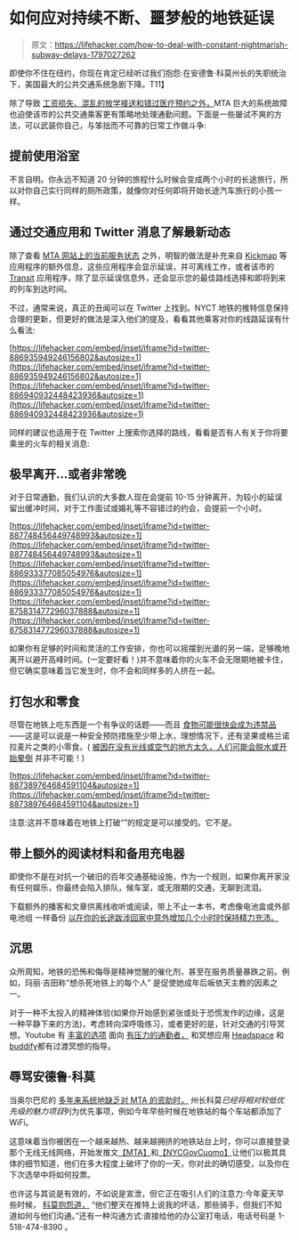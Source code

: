 # 如何应对持续不断、噩梦般的地铁延误

> 原文：<https://lifehacker.com/how-to-deal-with-constant-nightmarish-subway-delays-1797027262>

即使你不住在纽约，你现在肯定已经听过我们抱怨:在安德鲁·科莫州长的失职统治下，美国最大的公共交通系统急剧下降。T11】



除了导致 [工资损失、混乱的放学接送和错过医疗预约之外，](http://jalopnik.com/riders-lost-wages-jobs-due-to-subway-delays-survey-1796776439)MTA 巨大的系统故障也迫使该市的公共交通乘客更有策略地处理通勤问题。下面是一些屡试不爽的方法，可以武装你自己，与笨拙而不可靠的日常工作做斗争:

## 提前使用浴室

不言自明。你永远不知道 20 分钟的旅程什么时候会变成两个小时的长途旅行，所以对你自己实行同样的厕所政策，就像你对任何即将开始长途汽车旅行的小孩一样。

## **通过交通应用和 Twitter 消息了解最新动态**

除了查看 [MTA 网站上的当前服务状态](http://www.mta.info/) 之外，明智的做法是补充来自 [Kickmap](http://kickmap.com/iPhone/) 等应用程序的额外信息，这些应用程序会显示延误，并可离线工作，或者该市的 [Transit](https://transitapp.com/) 应用程序，除了显示延误信息外，还会显示您的最佳路线选择和即将到来的列车到达时间。

不过，通常来说，真正的丑闻可以在 Twitter 上找到。NYCT 地铁的推特信息保持合理的更新，但更好的做法是深入他们的提及，看看其他乘客对你的线路延误有什么看法:

 [https://lifehacker.com/embed/inset/iframe?id=twitter-886935949246156802&autosize=1](https://lifehacker.com/embed/inset/iframe?id=twitter-886935949246156802&autosize=1)  [https://lifehacker.com/embed/inset/iframe?id=twitter-886940932448423936&autosize=1](https://lifehacker.com/embed/inset/iframe?id=twitter-886940932448423936&autosize=1) 

同样的建议也适用于在 Twitter 上搜索你选择的路线，看看是否有人有关于你将要乘坐的火车的相关消息:

## 极早离开...或者非常晚

对于日常通勤，我们认识的大多数人现在会提前 10-15 分钟离开，为较小的延误留出缓冲时间，对于工作面试或婚礼等不容错过的约会，会提前一个小时。

 [https://lifehacker.com/embed/inset/iframe?id=twitter-887748456449748993&autosize=1](https://lifehacker.com/embed/inset/iframe?id=twitter-887748456449748993&autosize=1)  [https://lifehacker.com/embed/inset/iframe?id=twitter-886933377085054976&autosize=1](https://lifehacker.com/embed/inset/iframe?id=twitter-886933377085054976&autosize=1)  [https://lifehacker.com/embed/inset/iframe?id=twitter-875831477296037888&autosize=1](https://lifehacker.com/embed/inset/iframe?id=twitter-875831477296037888&autosize=1) 

如果你有足够的时间和灵活的工作安排，你也可以摇摆到光谱的另一端，足够晚地离开以避开高峰时间。(一定要好看！)并不意味着你的火车不会无限期地被卡住，但它确实意味着当它发生时，你不会和同样多的人挤在一起。

## 打包水和零食

尽管在地铁上吃东西是一个有争议的话题——而且 [食物可能很快会成为违禁品](http://jezebel.com/what-food-is-appropriate-to-eat-on-the-subway-1797033116http://jezebel.com/what-food-is-appropriate-to-eat-on-the-subway-1797033116)——这是可以说是一种安全预防措施至少带上水，理想情况下，还有坚果或格兰诺拉麦片之类的小零食。( [被困在没有光线或空气的地方太久，人们可能会脱水或开始晕倒](http://nymag.com/selectall/2017/06/new-york-subway-f-train-gets-stuck-underground-without-air.html) 并非不可能！)

 [https://lifehacker.com/embed/inset/iframe?id=twitter-887389764684591104&autosize=1](https://lifehacker.com/embed/inset/iframe?id=twitter-887389764684591104&autosize=1) 

注意:这并不意味着在地铁上打破“”的规定是可以接受的。它不是。

## 带上额外的阅读材料和备用充电器

即使你不是在对抗一个破旧的百年交通基础设施，作为一个规则，如果你离开家没有任何娱乐，你最终会陷入排队，候车室，或无限期的交通，无聊到流泪。

下载额外的播客和文章供离线收听或阅读，带上不止一本书，考虑像电池盒或外部电池组 一样备份 [以在你的长途跋涉回家中意外增加几个小时时保持精力充沛。](https://lifehacker.com/sunday-showdown-battery-packs-vs-battery-cases-1796936283)

## 沉思

众所周知，地铁的恐怖和侮辱是精神觉醒的催化剂，甚至在服务质量暴跌之前。例如，玛丽·吉田称“想杀死地铁上的每个人” 是促使她成年后皈依天主教的因素之一。

对于一种不太投入的精神体验(如果你开始感到紧张或处于恐慌发作的边缘，这是一种平静下来的方法)，考虑转向深呼吸练习，或者更好的是，针对交通的引导冥想。Youtube 有 [丰富的选项](https://www.youtube.com/watch?v=nu2XfxqgoaU) 面向 [有压力的通勤者，](https://www.youtube.com/watch?v=q9HFoRSTaMA) 和冥想应用 [Headspace](https://www.headspace.com/headspace-meditation-app) 和[buddify](http://buddhify.com/)都有过渡冥想的指导。

## 辱骂安德鲁·科莫

当奥尔巴尼的 [多年来系统地缺乏对 MTA 的资助时，](http://fusion.kinja.com/how-the-mta-got-so-broke-1795903465) 州长科莫*已经将相对较低优先级的魅力项目*列为优先事项，例如今年早些时候在地铁站的每个车站都添加了 WiFi。

这意味着当你被困在一个越来越热、越来越拥挤的地铁站台上时，你可以直接登录那个无线无线网络，开始发推文[【MTA】](https://twitter.com/MTA)和[【NYCGovCuomo】](https://twitter.com/NYGovCuomo)让他们以极其具体的细节知道，他们在多大程度上破坏了你的一天，你对此的确切感受，以及你在下次选举中将如何投票。

也许这与其说是有效的，不如说是宣泄，但它正在吸引人们的注意力:今年夏天早些时候， [科莫抱怨道，](https://www.villagevoice.com/2017/06/29/governor-cuomo-the-last-person-in-nyc-to-acknowledge-state-of-emergency-in-the-subways/) “他们整天在推特上说我的坏话，那些骑手，但我们不知道如何与他们沟通。”还有一种沟通方式:直接给他的办公室打电话，电话号码是 1-518-474-8390 。